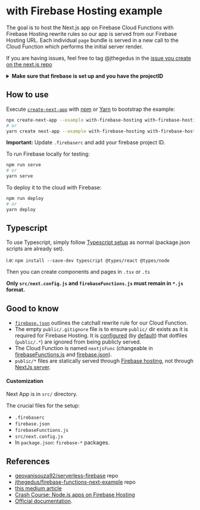# with Firebase Hosting example

The goal is to host the Next.js app on Firebase Cloud Functions with Firebase Hosting rewrite rules so our app is served from our Firebase Hosting URL. Each individual `page` bundle is served in a new call to the Cloud Function which performs the initial server render.

If you are having issues, feel free to tag @jthegedus in the [issue you create on the next.js repo](https://github.com/vercel/next.js/issues/new)

<details>
<summary><b>Make sure that firebase is set up and you have the projectID</b></summary>

- Install Firebase Tools: `npm i -g firebase-tools`
- Create a project through the [firebase web console](https://console.firebase.google.com/)
- Login to the Firebase CLI tool with `firebase login`
- Grab the **projectID** from [`firebase projects:list`](https://firebase.google.com/docs/cli#admin-commands) or the web consoles URL: `https://console.firebase.google.com/project/<projectID>`
  </details>

## How to use

Execute [`create-next-app`](https://github.com/vercel/next.js/tree/canary/packages/create-next-app) with [npm](https://docs.npmjs.com/cli/init) or [Yarn](https://yarnpkg.com/lang/en/docs/cli/create/) to bootstrap the example:

```bash
npx create-next-app --example with-firebase-hosting with-firebase-hosting-app
# or
yarn create next-app --example with-firebase-hosting with-firebase-hosting-app
```

**Important:** Update `.firebaserc` and add your firebase project ID.

To run Firebase locally for testing:

```bash
npm run serve
# or
yarn serve
```

To deploy it to the cloud with Firebase:

```bash
npm run deploy
# or
yarn deploy
```

## Typescript

To use Typescript, simply follow [Typescript setup](https://nextjs.org/learn/excel/typescript/setup) as normal (package.json scripts are already set).

i.e: `npm install --save-dev typescript @types/react @types/node`

Then you can create components and pages in `.tsx` or `.ts`

**Only `src/next.config.js` and `firebaseFunctions.js` must remain in `*.js` format.**

## Good to know

- [`firebase.json`](firebase.json:#L7) outlines the catchall rewrite rule for our Cloud Function.
- The empty `public/.gitignore` file is to ensure `public/` dir exists as it is required for Firebase Hosting. It is [configured](firebase.json:#L4) (by [default](https://firebase.google.com/docs/hosting/full-config#ignore)) that dotfiles (`public/.*`) are ignored from being publicly served.
- The Cloud Function is named `nextjsFunc` (changeable in [firebaseFunctions.js](firebaseFunctions.js#L16) and [firebase.json](firebase.json#L8)).
- `public/*` files are statically served through [Firebase hosting](https://firebase.google.com/docs/hosting/full-config#public), not through [NextJs server](https://nextjs.org/docs/basic-features/static-file-serving).

#### Customization

Next App is in `src/` directory.

The crucial files for the setup:

- `.firebaserc`
- `firebase.json`
- `firebaseFunctions.js`
- `src/next.config.js`
- In `package.json`: `firebase-*` packages.

## References

- [geovanisouza92/serverless-firebase](https://github.com/geovanisouza92/serverless-firebase) repo
- [jthegedus/firebase-functions-next-example](https://github.com/jthegedus/firebase-functions-next-example) repo
- [this medium article](https://medium.com/@jthegedus/next-js-on-cloud-functions-for-firebase-with-firebase-hosting-7911465298f2)
- [Crash Course: Node.js apps on Firebase Hosting](https://youtu.be/LOeioOKUKI8)
- [Official documentation](https://firebase.google.com/docs/cli).

